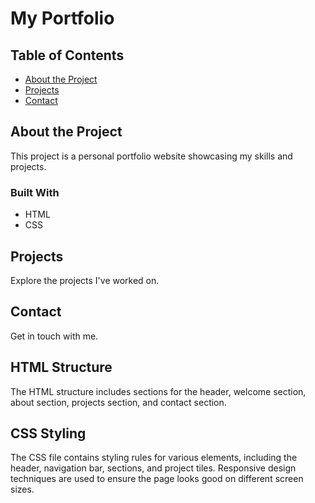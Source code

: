 # My Portfolio

## Table of Contents
- [About the Project](#about-the-project)
- [Projects](#projects)
- [Contact](#contact)

## About the Project
This project is a personal portfolio website showcasing my skills and projects.

### Built With
- HTML
- CSS

## Projects
Explore the projects I've worked on.

## Contact
Get in touch with me.

## HTML Structure
The HTML structure includes sections for the header, welcome section, about section, projects section, and contact section.

## CSS Styling
The CSS file contains styling rules for various elements, including the header, navigation bar, sections, and project tiles. Responsive design techniques are used to ensure the page looks good on different screen sizes.
